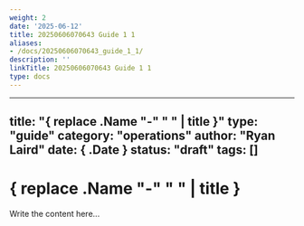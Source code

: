 ```yaml
---
weight: 2
date: '2025-06-12'
title: 20250606070643 Guide 1 1
aliases:
- /docs/20250606070643_guide_1_1/
description: ''
linkTitle: 20250606070643 Guide 1 1
type: docs
---
```


---
title: "{ replace .Name "-" " " | title }"
type: "guide"
category: "operations"
author: "Ryan Laird"
date: { .Date }
status: "draft"
tags: []
---

# { replace .Name "-" " " | title }

Write the content here...
